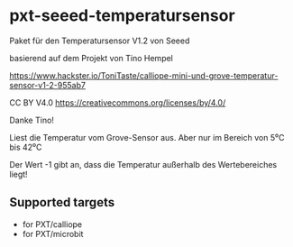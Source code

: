# pxt-seeed-temperatursensor


 Paket für den Temperatursensor V1.2 von Seeed
 
 basierend auf dem Projekt von Tino Hempel
 
 https://www.hackster.io/ToniTaste/calliope-mini-und-grove-temperatur-sensor-v1-2-955ab7
 
 CC BY V4.0 https://creativecommons.org/licenses/by/4.0/

 Danke Tino!

 Liest die Temperatur vom Grove-Sensor aus.
 Aber nur im Bereich von 5⁰C bis 42⁰C

 Der Wert -1 gibt an, dass die Temperatur außerhalb des Wertebereiches liegt!


## Supported targets

* for PXT/calliope
* for PXT/microbit
